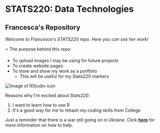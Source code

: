<!--- First level of Heading --->
# STATS220: Data Technologies

<!--- Second level of Heading --->
## Francesca's Repository

<!--- Use of italics --->
*Welcome to Francesca's STATS220 repo. Here you can see her work!*

<!--- Use of unordered list --->
⭐ The purpose behind this repo: 
* To upload images I may be using for future projects
* To create website pages
* To store and show my work as a portfolio 
    * This will be useful for my Stats220 markers
  
 <!--- Adding image --->
 ![Image of RStudio icon]("")
 
<!--- Use of ordered list --->
Reasons why I'm excited about Stats220:
1. I want to learn how to use R
2. It's a good way for me to rehash my coding skills from College

<!--- Use of weblink --->
Just a reminder that there is a war still going on in Ukraine. Click **[here](https://unrefugees.org.nz/)** for more information on how to help.
